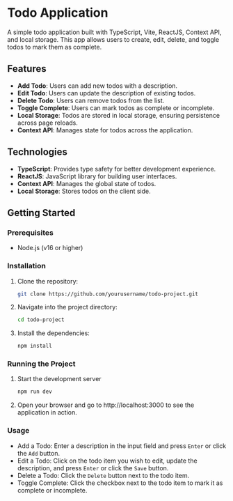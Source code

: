 # Todo Application

A simple todo application built with TypeScript, Vite, ReactJS, Context API, and local storage. This app allows users to create, edit, delete, and toggle todos to mark them as complete.

## Features

- **Add Todo**: Users can add new todos with a description.
- **Edit Todo**: Users can update the description of existing todos.
- **Delete Todo**: Users can remove todos from the list.
- **Toggle Complete**: Users can mark todos as complete or incomplete.
- **Local Storage**: Todos are stored in local storage, ensuring persistence across page reloads.
- **Context API**: Manages state for todos across the application.

## Technologies

- **TypeScript**: Provides type safety for better development experience.
- **ReactJS**: JavaScript library for building user interfaces.
- **Context API**: Manages the global state of todos.
- **Local Storage**: Stores todos on the client side.

## Getting Started

### Prerequisites

- Node.js (v16 or higher)

### Installation

1. Clone the repository:
   ```bash
   git clone https://github.com/yourusername/todo-project.git
    ```
2. Navigate into the project directory:
    ```bash
    cd todo-project
    ```
3. Install the dependencies:
    ```bash
    npm install
    ```
### Running the Project

1. Start the development server
    ```bash
    npm run dev
    ```
2. Open your browser and go to http://localhost:3000 to see the application in action.

### Usage
- Add a Todo: Enter a description in the input field and press `Enter` or click the `Add` button.
- Edit a Todo: Click on the todo item you wish to edit, update the description, and press `Enter` or click the `Save` button.
- Delete a Todo: Click the `Delete` button next to the todo item.
- Toggle Complete: Click the checkbox next to the todo item to mark it as complete or incomplete.